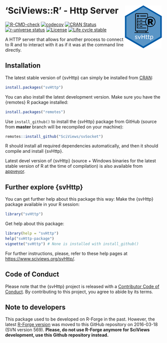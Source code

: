 
<!-- README.md is generated from README.Rmd. Please edit that file -->

# ‘SciViews::R’ - Http Server <a href="https://www.sciviews.org/svSocket"><img src="man/figures/logo.png" align="right" height="138" /></a>

<!-- badges: start -->

[![R-CMD-check](https://github.com/SciViews/svHttp/actions/workflows/R-CMD-check.yaml/badge.svg)](https://github.com/SciViews/svHttp/actions/workflows/R-CMD-check.yaml)
[![codecov](https://codecov.io/gh/SciViews/svHttp/graph/badge.svg?token=7pFvANuW8O)](https://codecov.io/gh/SciViews/svHttp)
[![CRAN
Status](https://www.r-pkg.org/badges/version/svHttp)](https://cran.r-project.org/package=svHttp)
[![r-universe
status](https://sciviews.r-universe.dev/badges/svHttp)](https://sciviews.r-universe.dev/svHttp)
[![License](https://img.shields.io/badge/license-GPL-blue.svg)](https://www.gnu.org/licenses/gpl-2.0.html)
[![Life cycle
stable](https://img.shields.io/badge/lifecycle-stable-brightgreen.svg)](https://www.tidyverse.org/lifecycle/#stable)
<!-- badges: end -->

A HTTP server that allows for another process to connect to R and to
interact with it as if it was at the command line directly.

## Installation

The latest stable version of {svHttp} can simply be installed from
[CRAN](http://cran.r-project.org):

``` r
install.packages("svHttp")
```

You can also install the latest development version. Make sure you have
the {remotes} R package installed:

``` r
install.packages("remotes")
```

Use `install_github()` to install the {svHttp} package from GitHub
(source from **master** branch will be recompiled on your machine):

``` r
remotes::install_github("SciViews/svSocket")
```

R should install all required dependencies automatically, and then it
should compile and install {svHttp}.

Latest devel version of {svHttp} (source + Windows binaries for the
latest stable version of R at the time of compilation) is also available
from
[appveyor](https://ci.appveyor.com/project/phgrosjean/svHttp/build/artifacts).

## Further explore {svHttp}

You can get further help about this package this way: Make the {svHttp}
package available in your R session:

``` r
library("svHttp")
```

Get help about this package:

``` r
library(help = "svHttp")
help("svHttp-package")
vignette("svHttp") # None is installed with install_github()
```

For further instructions, please, refer to these help pages at
<https://www.sciviews.org/svHttp/>.

## Code of Conduct

Please note that the {svHttp} project is released with a [Contributor
Code of
Conduct](https://contributor-covenant.org/version/2/0/CODE_OF_CONDUCT.html).
By contributing to this project, you agree to abide by its terms.

## Note to developers

This package used to be developed on R-Forge in the past. However, the
latest [R-Forge
version](https://r-forge.r-project.org/projects/sciviews/) was moved to
this GitHub repository on 2016-03-18 (SVN version 569). **Please, do not
use R-Forge anymore for SciViews development, use this Github repository
instead.**
